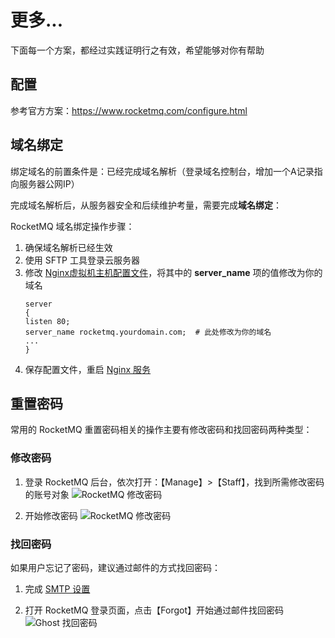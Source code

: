 # 更多...

下面每一个方案，都经过实践证明行之有效，希望能够对你有帮助

## 配置

参考官方方案：https://www.rocketmq.com/configure.html

## 域名绑定

绑定域名的前置条件是：已经完成域名解析（登录域名控制台，增加一个A记录指向服务器公网IP）  

完成域名解析后，从服务器安全和后续维护考量，需要完成**域名绑定**：

RocketMQ 域名绑定操作步骤：

1. 确保域名解析已经生效  
2. 使用 SFTP 工具登录云服务器
3. 修改 [Nginx虚拟机主机配置文件](/zh/stack-components.md#nginx)，将其中的 **server_name** 项的值修改为你的域名
   ```text
   server
   {
   listen 80;
   server_name rocketmq.yourdomain.com;  # 此处修改为你的域名
   ...
   }
   ```
4. 保存配置文件，重启 [Nginx 服务](/zh/admin-services.md#nginx)

## 重置密码

常用的 RocketMQ 重置密码相关的操作主要有修改密码和找回密码两种类型：

### 修改密码

1. 登录 RocketMQ 后台，依次打开：【Manage】>【Staff】，找到所需修改密码的账号对象
  ![RocketMQ 修改密码](https://libs.websoft9.com/Websoft9/DocsPicture/en/rocketmq/rocketmq-modifypw001-websoft9.png)

2. 开始修改密码
  ![RocketMQ 修改密码](https://libs.websoft9.com/Websoft9/DocsPicture/en/rocketmq/rocketmq-modifypw002-websoft9.png)

### 找回密码

如果用户忘记了密码，建议通过邮件的方式找回密码：

1. 完成 [SMTP 设置](/zh/solution-smtp.md)

2. 打开 RocketMQ 登录页面，点击【Forgot】开始通过邮件找回密码
  ![Ghost 找回密码](https://libs.websoft9.com/Websoft9/DocsPicture/en/rocketmq/rocketmq-forgetpw-websoft9.png)
